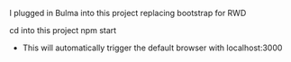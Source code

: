 I plugged in Bulma into this project replacing bootstrap for RWD

cd into this project
npm start
  - This will automatically trigger the default browser with localhost:3000